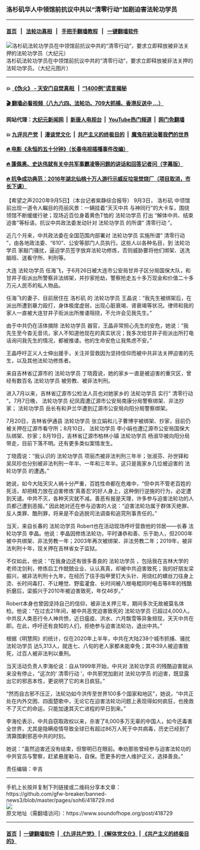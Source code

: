 ### 洛杉矶华人中领馆前抗议中共以“清零行动”加剧迫害法轮功学员
------------------------

#### [首页](https://github.com/gfw-breaker/banned-news3/blob/master/README.md) &nbsp;&nbsp;|&nbsp;&nbsp; [法轮功真相](https://github.com/begood0513/basic/blob/master/README.md)  &nbsp;&nbsp;|&nbsp;&nbsp; [手把手翻墙教程](https://github.com/gfw-breaker/guides/wiki)  &nbsp;&nbsp;|&nbsp;&nbsp; [一键翻墙软件](https://github.com/gfw-breaker/nogfw/blob/master/README.md)  



<div><img alt="洛杉矶法轮功学员在中领馆前抗议中共的“清零行动”，要求立即释放被非法关押的法轮功学员（大纪元）" src="https://img.soundofhope.org/2020-09/1599360258787.jpg"/>
<br/><figcaption class="caption">
 洛杉矶法轮功学员在中领馆前抗议中共的“清零行动”，要求立即释放被非法关押的法轮功学员。（大纪元图片）
</figcaption></div><hr/>

#### 💥 [《伪火》 - 天安门自焚真相 ](http://141.164.51.119:10000/videos/blog/weihuo.html)&nbsp; |&nbsp; [“1400例”谎言揭秘  ](http://141.164.51.119:10000/videos/blog/jiexi1400.html)

#### [ 🎬  翻墙必看视频（八九六四、法轮功、709大抓捕、香港反送中 ...）](https://github.com/gfw-breaker/links/blob/master/banned.md)

#### 网站代理：[大纪元新闻网](http://167.172.10.89:10080/gb/) &nbsp;|&nbsp; [新唐人电视台](http://167.172.10.89:8808/gb/)  &nbsp;|&nbsp; [YouTube热门频道](http://158.247.203.241/youtube.html) &nbsp;|&nbsp; [网门免翻墙](http://158.247.203.241:11000/show.aspx?name=ogHome)

#### 💥 [九评共产党](http://141.164.51.119:10000/videos/res/jiuping/)&nbsp; |&nbsp; [漫谈党文化](http://141.164.51.119:10000/videos/res/mtdwh/)&nbsp; |&nbsp; [共产主义的终极目的](http://141.164.51.119:10000/videos/res/zjmd/)&nbsp; |&nbsp; [魔鬼在統治著我們的世界](http://141.164.51.119:10000/videos/res/TheSpecter/)  

#### [ 🔥  电影《永恒的五十分钟》（长春电视插播事件改编）](http://141.164.51.119:10000/videos/news/ComingForYou-2.html)

#### [ 🔥  蓬佩奥、史达伟就有关中共军事霸凌等问题的讲话和回答记者问（字幕版）](http://141.164.51.119:10000/videos/news/pompeo7.html)

#### [ 🔥  抗争成功典范：2016年湖北仙桃十万人游行示威反垃圾焚烧厂（项目取消，市长下课）](http://141.164.51.119:10000/videos/news/xiantao.html)

<div><div class="Content__Wrapper sc-1bvya0-0 grZQxZ">
 <p class="meta-top">
  <span class="meta">
   【希望之声2020年9月5日】（本台记者紫静综合报导）
  </span>
  9月3日，
  <ok href="/term/3782">
   洛杉矶
  </ok>
  中领馆前出现一道令人瞩目的亮丽风景：一辆挂着“天灭中共 与神同行”的大卡车，围绕领馆不断缓缓行驶；现场近百位身着黄色T恤的
  <ok href="/term/1633">
   法轮功学员
  </ok>
  打出 “解体中共、结束迫害”等标语，抗议中共政法委发动针对
  <ok href="/term/1633">
   法轮功学员
  </ok>
  的所谓“
  <ok href="/term/353023">
   清零行动
  </ok>
  ”。
 </p>
 <p>
  近几个月来，中共政法委在全国范围内部署对
  <ok href="/term/1633">
   法轮功学员
  </ok>
  实施所谓“
  <ok href="/term/353023">
   清零行动
  </ok>
  ”，由各地政法委、“610”、公安等部门人员执行。这些人以各种名目，到
  <ok href="/term/1633">
   法轮功学员
  </ok>
  家敲门骚扰，逼迫学员签字放弃法轮功修炼，否则威胁要将他们绑架、送洗脑班、送看守所、判刑等。
 </p>
 <div class="AD_Embed__Wrap-sc-1xslmin-0 igMuqX module desktop">
  <div>
  </div>
 </div>
 <p>
  大连
  <ok href="/term/1633">
   法轮功学员
  </ok>
  任海飞，于6月26日被大连市公安局甘井子区分局国保大队，和甘井子街派出所警察非法绑架，并抄家抢劫，警察抢走五十多万现金和价值二十多万元人民币的私人物品。
 </p>
 <p>
  任海飞的妻子、目前居住在
  <ok href="/term/3782">
   洛杉矶
  </ok>
  的
  <ok href="/term/1633">
   法轮功学员
  </ok>
  王晶说：“我先生被绑架后，在派出所遭到暴力殴打，身体极度虚弱，出现心脏衰竭、肾衰竭等状况。律师和我的家人一直被大连甘井子街派出所推诿阻挠，不允许会见我先生。”
 </p>
 <p>
  由于中共仍在活体摘除
  <ok href="/term/1633">
   法轮功学员
  </ok>
  器官，王晶非常担心先生的安危，她说：“我先生至今杳无音讯，家人不知道他现在的真实状况；我多次给甘井子街派出所打电话询问我先生的情况，都被推诿。他的生命安危让我焦虑不安。”
 </p>
 <p>
  王晶呼吁正义人士伸出援手，关注并营救因为坚持信仰而被中共非法关押迫害的先生，以及其他法轮功修炼者。
 </p>
 <p>
  来自吉林省辽源市的
  <ok href="/term/1633">
   法轮功学员
  </ok>
  丁晓霞说，她的家乡一直是被迫害的重灾区，曾经有数百名
  <ok href="/term/1633">
   法轮功学员
  </ok>
  被劳教、被非法判刑。
 </p>
 <p>
  进入7月以来，吉林省辽源市公检法人员也对她家乡的
  <ok href="/term/1633">
   法轮功学员
  </ok>
  实行“
  <ok href="/term/353023">
   清零行动
  </ok>
  ”。7月7日晚，
  <ok href="/term/1633">
   法轮功学员
  </ok>
  纪凤霞遭辽源市公安局南康分局警察绑架、非法抄家；
  <ok href="/term/1633">
   法轮功学员
  </ok>
  岳长有和尹兰华遭到辽源市公安局向阳分局警察绑架。
 </p>
 <p>
  7月20日，吉林省伊通县
  <ok href="/term/1633">
   法轮功学员
  </ok>
  张立娟和儿子曹博宇被绑架、抄家，目前仍被关押在辽源市看守所；8月10日，
  <ok href="/term/1633">
   法轮功学员
  </ok>
  李小娟也遭辽源市公安局国保大队绑架、抄家；8月19日，吉林省辽源市柏林小镇
  <ok href="/term/1633">
   法轮功学员
  </ok>
  杨淑华被向阳分局带走，目前下落不明。还有更多类似案情发生。
 </p>
 <p>
  丁晓霞说：“我认识的
  <ok href="/term/1633">
   法轮功学员
  </ok>
  项丽杰被非法判刑三年半；张淑芬、孙世铎和吴凤珍也分别被非法判刑一年半、一年和三年半。这只是我家乡几位被迫害的
  <ok href="/term/1633">
   法轮功学员
  </ok>
  的遭遇。”
 </p>
 <p>
  她说，如今大陆天灾人祸十分严重，百姓性命都在危难中，“但中共不管老百姓的死活，却把精力放在迫害修炼‘真善忍’的好人身上，这种倒行逆施的行为，必定遭到天谴。中共不灭，各种天灾就不减。善恶有报是天理，许多参与迫害法轮功的人员都己遭到恶报。” 因此她对还在参与迫害的人说：“迫害法轮功属于群体灭绝罪、反人类罪、酷刑罪，将来是不会逃脱司法调查和追究刑事责任的。”
 </p>
 <p>
  当天，来自长春的
  <ok href="/term/1633">
   法轮功学员
  </ok>
  Robert也在活动现场呼吁营救他的邻居——长春
  <ok href="/term/1633">
   法轮功学员
  </ok>
  李晶。他说：李晶因修炼法轮功，平时谦恭和善、乐于助人，但2000年被中共绑架、非法劳教一年；2003年再次被绑架、非法劳教二年；2019年，被非法判刑十年，现关押在吉林省女子监狱。
 </p>
 <div class="AD_Embed__Wrap-sc-1xslmin-0 igMuqX module desktop">
  <div>
  </div>
 </div>
 <p>
  不仅如此，他说：“在我身边还有很多善良的
  <ok href="/term/1633">
   法轮功学员
  </ok>
  ，包括我在吉林大学的老师沈剑利，修炼后工作兢兢业业、认认真真，却被中共迫害致死；我的好朋友梁振兴，被非法判刑十九年，在经历了往手指甲里钉大头针、用烧红的螺丝刀往身上烫、长时间毒打、不让睡觉、野蛮灌食、长时间被八根电棍同时电击等8年的残酷折磨后，梁振兴于2010年被迫害致死，年仅46岁。”
 </p>
 <p>
  Robert本身也曾因坚持自己的信仰，被非法关押三年，期间多次无故被莫名体检。他说：“在过去21年间，被中共恶党迫害致死的
  <ok href="/term/1633">
   法轮功学员
  </ok>
  已超过4,000人。中共反人类恶行令人神共愤，近日瘟疫、洪水、六月飘雪等异象频现，天灭中共在即。在此，呼吁还有良知的人们，拒绝参与迫害法轮功，退出中共。”
 </p>
 <p>
  根据《明慧网》的统计，仅在2020年上半年，中共在大陆238个城市抓捕、骚扰
  <ok href="/term/1633">
   法轮功学员
  </ok>
  达5,313人，就连七、八旬的老人家都未能幸免；其中39人被迫害致死，过百人被非法判以重刑。
 </p>
 <p>
  当天活动负责人李海伦说：自从1999年开始，中共对
  <ok href="/term/1633">
   法轮功学员
  </ok>
  的残酷迫害就从来没有停止，“这次的‘
  <ok href="/term/353023">
   清零行动
  </ok>
  ’，中共邪党加剧对
  <ok href="/term/1633">
   法轮功学员
  </ok>
  的迫害，既显露出它的邪恶本性，更说明了它的末日疯狂。”
 </p>
 <p>
  “然而自古邪不压正，法轮功如今洪传至世界100多个国家和地区”，她说，“中共正处在内外交困、四面楚歌中，无论它在迫害法轮功问题上表现得如何疯狂，也挽救不了灭亡的命运，只能加速其灭亡进程的早日到来。”
 </p>
 <p>
  李海伦表示，中共自窃取政权以来，杀害了8,000多万无辜的中国人，如今还毒害全世界，尤其是隐瞒疫情导致全球已有超过86万人死于中共病毒，历史已经到了清算围剿邪恶中共的时刻。
 </p>
 <p>
  她说：“虽然迫害还没有结束，但黎明已在眼前。奉劝那些曾经参与迫害法轮功的中共官员与警察，赶紧悬崖勒马，自保。愿更多的世人维护正义，选择善良。”
 </p>
 <p class="meta-btm">
  责任编辑：辛吉
 </p>
</div>
</div>
<hr/>
手机上长按并复制下列链接或二维码分享本文章：<br/>
https://github.com/gfw-breaker/banned-news3/blob/master/pages/soh6/418729.md <br/>
<a href='https://github.com/gfw-breaker/banned-news3/blob/master/pages/soh6/418729.md'><img src='https://github.com/gfw-breaker/banned-news3/blob/master/pages/soh6/418729.md.png'/></a> <br/>
原文地址（需翻墙访问）：https://www.soundofhope.org/post/418729


------------------------
#### [首页](https://github.com/gfw-breaker/banned-news3/blob/master/README.md) &nbsp;|&nbsp; [一键翻墙软件](https://github.com/gfw-breaker/nogfw/blob/master/README.md) &nbsp;| [《九评共产党》](https://github.com/gfw-breaker/9ping.md/blob/master/README.md#九评之一评共产党是什么) | [《解体党文化》](https://github.com/gfw-breaker/jtdwh.md/blob/master/README.md) | [《共产主义的终极目的》](https://github.com/gfw-breaker/gczydzjmd.md/blob/master/README.md)


<img src='http://gfw-breaker.win/banned-news3/pages/soh6/418729.md' width='0px' height='0px'/>